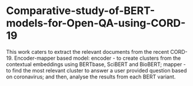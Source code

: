 # Comparative-study-of-BERT-models-for-Open-QA-using-CORD-19
This work caters to extract the relevant documents from the recent CORD-19. Encoder-mapper based model: encoder - to create clusters from the contextual embeddings using BERTbase, SciBERT and BioBERT; mapper - to find the most relevant cluster to answer a user provided question based on coronavirus; and then, analyse the results from each BERT variant.
